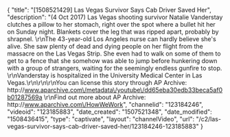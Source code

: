 {
    "title": "[1508521429] Las Vegas Survivor Says Cab Driver Saved Her",
    "description": "(4 Oct 2017) Las Vegas shooting survivor Natalie Vanderstay clutches a pillow to her stomach, right over the spot where a bullet hit her on Sunday night. Blankets cover the leg that was ripped apart, probably by shrapnel. \r\nThe 43-year-old Los Angeles nurse can hardly believe she's alive. She saw plenty of dead and dying people on her flight from the massacre on the Las Vegas Strip. She even had to walk on some of them to get to a fence that she somehow was able to jump before hunkering down with a group of strangers, waiting for the seemingly endless gunfire to stop. \r\nVanderstay is hospitalized in the University Medical Center in Las Vegas.\r\n\r\n\r\nYou can license this story through AP Archive: http:\/\/www.aparchive.com\/metadata\/youtube\/dd65eba30edb33beca5af0b01287569a \r\nFind out more about AP Archive: http:\/\/www.aparchive.com\/HowWeWork",
    "channelid": "123184246",
    "videoid": "123185883",
    "date_created": "1507521348",
    "date_modified": "1508436415",
    "type": "captivate",
    "layout": "channelVideo",
    "url": "\/c2\/las-vegas-survivor-says-cab-driver-saved-her\/123184246-123185883"
}